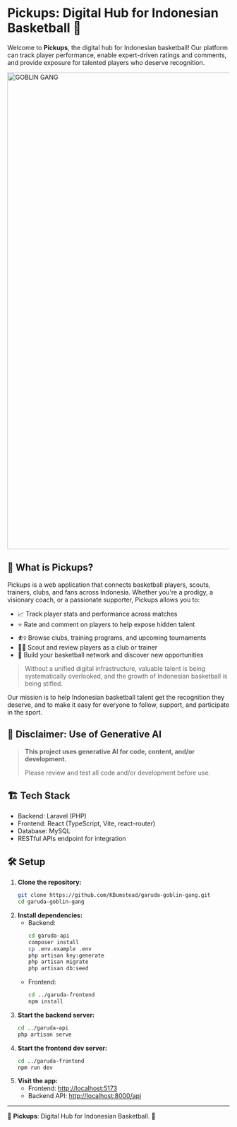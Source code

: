 # Pickups: Digital Hub for Indonesian Basketball 🏀

Welcome to **Pickups**, the digital hub for Indonesian basketball! Our platform can track player performance, enable expert-driven ratings and comments, and provide exposure for talented players who deserve recognition.

<img width="1920" height="1080" alt="GOBLIN GANG" src="https://github.com/user-attachments/assets/c79619b3-86b4-4421-8569-537cef24966e" />

## 🚀 What is Pickups?
Pickups is a web application that connects basketball players, scouts, trainers, clubs, and fans across Indonesia. Whether you're a prodigy, a visionary coach, or a passionate supporter, Pickups allows you to:

- 📈 Track player stats and performance across matches
- ⭐️ Rate and comment on players to help expose hidden talent
- ⛹️‍♀️ Browse clubs, training programs, and upcoming tournaments
- 🕵🏽 Scout and review players as a club or trainer
- 🏀 Build your basketball network and discover new opportunities

> Without a unified digital infrastructure, valuable talent is being systematically overlooked, and the growth of Indonesian basketball is being stifled.

Our mission is to help Indonesian basketball talent get the recognition they deserve, and to make it easy for everyone to follow, support, and participate in the sport.

## 🧠 Disclaimer: Use of Generative AI
> **This project uses generative AI for code, content, and/or development.**
>
> Please review and test all code and/or development before use.

## 🏗️ Tech Stack
- Backend: Laravel (PHP)
- Frontend: React (TypeScript, Vite, react-router)
- Database: MySQL
- RESTful APIs endpoint for integration

## 🛠️ Setup
1. **Clone the repository:**
   ```bash
   git clone https://github.com/KBumstead/garuda-goblin-gang.git
   cd garuda-goblin-gang
   ```
2. **Install dependencies:**
   - Backend:
     ```bash
     cd garuda-api
     composer install
     cp .env.example .env
     php artisan key:generate
     php artisan migrate
     php artisan db:seed
     ```
   - Frontend:
     ```bash
     cd ../garuda-frontend
     npm install
     ```
4. **Start the backend server:**
   ```bash
   cd ../garuda-api
   php artisan serve
   ```
5. **Start the frontend dev server:**
   ```bash
   cd ../garuda-frontend
   npm run dev
   ```
6. **Visit the app:**
   - Frontend: [http://localhost:5173](http://localhost:5173)
   - Backend API: [http://localhost:8000/api](http://localhost:8000/api)

---

🏀 **Pickups**: Digital Hub for Indonesian Basketball. 🏅
